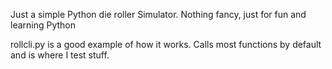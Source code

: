 Just a simple Python die roller Simulator. Nothing fancy, just for fun and learning Python

rollcli.py is a good example of how it works. Calls most functions by default and is where I test stuff.
